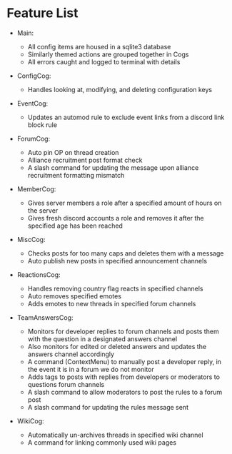 # Feature List

- Main:
  - All config items are housed in a sqlite3 database
  - Similarly themed actions are grouped together in Cogs
  - All errors caught and logged to terminal with details

- ConfigCog:
  - Handles looking at, modifying, and deleting configuration keys

- EventCog:
  - Updates an automod rule to exclude event links from a discord link block rule

- ForumCog:
  - Auto pin OP on thread creation
  - Alliance recruitment post format check
  - A slash command for updating the message upon alliance recruitment formatting mismatch

- MemberCog:
  - Gives server members a role after a specified amount of hours on the server
  - Gives fresh discord accounts a role and removes it after the specified age has been reached

- MiscCog:
  - Checks posts for too many caps and deletes them with a message
  - Auto publish new posts in specified announcement channels

- ReactionsCog:
  - Handles removing country flag reacts in specified channels
  - Auto removes specified emotes
  - Adds emotes to new threads in specified forum channels

- TeamAnswersCog:
  - Monitors for developer replies to forum channels and posts them with the question in a designated answers channel
  - Also monitors for edited or deleted answers and updates the answers channel accordingly
  - A command (ContextMenu) to manually post a developer reply, in the event it is in a forum we do not monitor
  - Adds tags to posts with replies from developers or moderators to questions forum channels
  - A slash command to allow moderators to post the rules to a forum post
  - A slash command for updating the rules message sent

- WikiCog:
  - Automatically un-archives threads in specified wiki channel
  - A command for linking commonly used wiki pages
